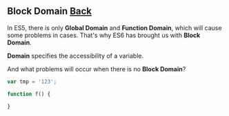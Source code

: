 ## Block Domain [Back](./../es6.md)

In ES5, there is only **Global Domain** and **Function Domain**, which will cause some problems in cases. That's why ES6 has brought us with **Block Domain**.

**Domain** specifies the accessibility of a variable.

And what problems will occur when there is no **Block Domain**?

```js
var tmp = '123';

function f() {
    
}
```